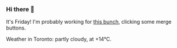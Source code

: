 ### Hi there :wave:

It's Friday! I'm probably working for [this bunch](https://github.com/kohofinancial), clicking some merge buttons.

Weather in Toronto: partly cloudy, at +14°C.
